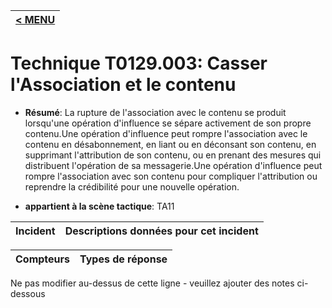 |[< MENU](../../README.md)|
|---|
# Technique T0129.003: Casser l'Association et le contenu

* **Résumé**: La rupture de l'association avec le contenu se produit lorsqu'une opération d'influence se sépare activement de son propre contenu.Une opération d'influence peut rompre l'association avec le contenu en désabonnement, en liant ou en déconsant son contenu, en supprimant l'attribution de son contenu, ou en prenant des mesures qui distribuent l'opération de sa messagerie.Une opération d'influence peut rompre l'association avec son contenu pour compliquer l'attribution ou reprendre la crédibilité pour une nouvelle opération.

* **appartient à la scène tactique**: TA11


|Incident |Descriptions données pour cet incident |
|-------- |-------------------- |



|Compteurs |Types de réponse |
|-------- |-------------- |


Ne pas modifier au-dessus de cette ligne - veuillez ajouter des notes ci-dessous